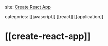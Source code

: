 site: [Create React App](https://create-react-app.dev/)

categories: [[javascript]] [[react]] [[application]]

# [[create-react-app]]
